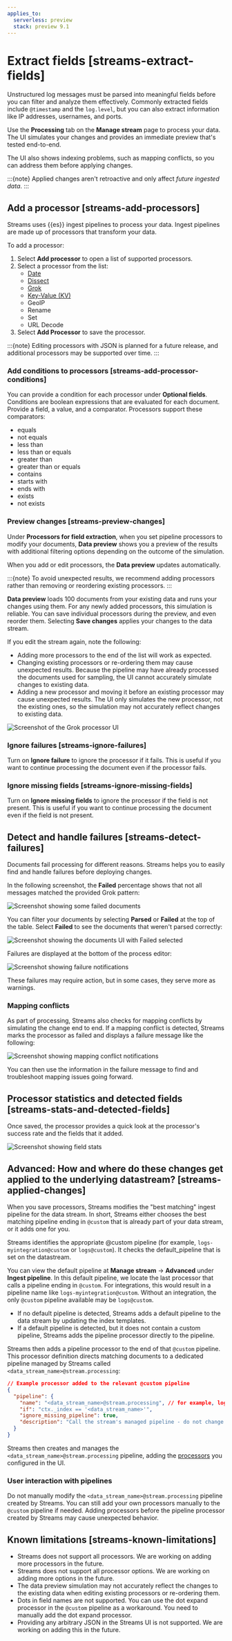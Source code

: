 ```yaml
---
applies_to:
  serverless: preview
  stack: preview 9.1
---
```

# Extract fields [streams-extract-fields]

Unstructured log messages must be parsed into meaningful fields before you can filter and analyze them effectively. Commonly extracted fields include `@timestamp` and the `log.level`, but you can also extract information like IP addresses, usernames, and ports.

Use the **Processing** tab on the **Manage stream** page to process your data. The UI simulates your changes and provides an immediate preview that's tested end-to-end.

The UI also shows indexing problems, such as mapping conflicts, so you can address them before applying changes.

:::{note}
Applied changes aren't retroactive and only affect *future ingested data*.
:::

## Add a processor [streams-add-processors]

Streams uses {{es}} ingest pipelines to process your data. Ingest pipelines are made up of processors that transform your data.

To add a processor:

1. Select **Add processor** to open a list of supported processors.
1. Select a processor from the list:
    - [Date](./extract/date.md)
    - [Dissect](./extract/dissect.md)
    - [Grok](./extract/grok.md)
    - [Key-Value (KV)](./extract/key-value.md)
    - GeoIP
    - Rename
    - Set
    - URL Decode
1. Select **Add Processor** to save the processor.

:::{note}
Editing processors with JSON is planned for a future release, and additional processors may be supported over time.
:::

### Add conditions to processors [streams-add-processor-conditions]

You can provide a condition for each processor under **Optional fields**. Conditions are boolean expressions that are evaluated for each document. Provide a field, a value, and a comparator.
Processors support these comparators:
- equals
- not equals
- less than
- less than or equals
- greater than
- greater than or equals
- contains
- starts with
- ends with
- exists
- not exists

### Preview changes [streams-preview-changes]

Under **Processors for field extraction**, when you set pipeline processors to modify your documents, **Data preview** shows you a preview of the results with additional filtering options depending on the outcome of the simulation.

When you add or edit processors, the **Data preview** updates automatically.

:::{note}
To avoid unexpected results, we recommend adding processors rather than removing or reordering existing processors.
:::

**Data preview** loads 100 documents from your existing data and runs your changes using them.
For any newly added processors, this simulation is reliable. You can save individual processors during the preview, and even reorder them.
Selecting **Save changes** applies your changes to the data stream.

If you edit the stream again, note the following:
- Adding more processors to the end of the list will work as expected.
- Changing existing processors or re-ordering them may cause unexpected results. Because the pipeline may have already processed the documents used for sampling, the UI cannot accurately simulate changes to existing data.
- Adding a new processor and moving it before an existing processor may cause unexpected results. The UI only simulates the new processor, not the existing ones, so the simulation may not accurately reflect changes to existing data.

![Screenshot of the Grok processor UI](<../../../../images/logs-streams-grok.png>)

### Ignore failures [streams-ignore-failures]

Turn on **Ignore failure** to ignore the processor if it fails. This is useful if you want to continue processing the document even if the processor fails.

### Ignore missing fields [streams-ignore-missing-fields]

Turn on **Ignore missing fields** to ignore the processor if the field is not present. This is useful if you want to continue processing the document even if the field is not present.

## Detect and handle failures [streams-detect-failures]

Documents fail processing for different reasons. Streams helps you to easily find and handle failures before deploying changes.

In the following screenshot, the **Failed** percentage shows that not all messages matched the provided Grok pattern:

![Screenshot showing some failed documents](<../../../../images/logs-streams-parsed.png>)

You can filter your documents by selecting **Parsed** or **Failed** at the top of the table. Select **Failed** to see the documents that weren't parsed correctly:

![Screenshot showing the documents UI with Failed selected](<../../../../images/logs-streams-failures.png>)

Failures are displayed at the bottom of the process editor:

![Screenshot showing failure notifications](<../../../../images/logs-streams-processor-failures.png>)

These failures may require action, but in some cases, they serve more as warnings.

### Mapping conflicts

As part of processing, Streams also checks for mapping conflicts by simulating the change end to end. If a mapping conflict is detected, Streams marks the processor as failed and displays a failure message like the following:

![Screenshot showing mapping conflict notifications](<../../../../images/logs-streams-mapping-conflicts.png>)

You can then use the information in the failure message to find and troubleshoot mapping issues going forward.

## Processor statistics and detected fields [streams-stats-and-detected-fields]

Once saved, the processor provides a quick look at the processor's success rate and the fields that it added.

![Screenshot showing field stats](<../../../../images/logs-streams-field-stats.png>)

## Advanced: How and where do these changes get applied to the underlying datastream? [streams-applied-changes]

When you save processors, Streams modifies the "best matching" ingest pipeline for the data stream. In short, Streams either chooses the best matching pipeline ending in `@custom` that is already part of your data stream, or it adds one for you.

Streams identifies the appropriate @custom pipeline (for example, `logs-myintegration@custom` or `logs@custom`).
It checks the default_pipeline that is set on the datastream.

You can view the default pipeline at **Manage stream** → **Advanced** under **Ingest pipeline**.
In this default pipeline, we locate the last processor that calls a pipeline ending in `@custom`. For integrations, this would result in a pipeline name like `logs-myintegration@custom`. Without an integration, the only `@custom` pipeline available may be `logs@custom`.

- If no default pipeline is detected, Streams adds a default pipeline to the data stream by updating the index templates.
- If a default pipeline is detected, but it does not contain a custom pipeline, Streams adds the pipeline processor directly to the pipeline.

Streams then adds a pipeline processor to the end of that `@custom` pipeline. This processor definition directs matching documents to a dedicated pipeline managed by Streams called `<data_stream_name>@stream.processing`:

```json
// Example processor added to the relevant @custom pipeline
{
  "pipeline": {
    "name": "<data_stream_name>@stream.processing", // for example, logs-my-app-default@stream.processing
    "if": "ctx._index == '<data_stream_name>'",
    "ignore_missing_pipeline": true,
    "description": "Call the stream's managed pipeline - do not change this manually but instead use the Streams UI or API"
  }
}
```

Streams then creates and manages the `<data_stream_name>@stream.processing` pipeline, adding the [processors](#streams-add-processors) you configured in the UI.

### User interaction with pipelines

Do not manually modify the `<data_stream_name>@stream.processing` pipeline created by Streams.
You can still add your own processors manually to the `@custom` pipeline if needed. Adding processors before the pipeline processor created by Streams may cause unexpected behavior.

## Known limitations [streams-known-limitations]

- Streams does not support all processors. We are working on adding more processors in the future.
- Streams does not support all processor options. We are working on adding more options in the future.
- The data preview simulation may not accurately reflect the changes to the existing data when editing existing processors or re-ordering them.
- Dots in field names are not supported. You can use the dot expand processor in the `@custom` pipeline as a workaround. You need to manually add the dot expand processor.
- Providing any arbitrary JSON in the Streams UI is not supported. We are working on adding this in the future.
